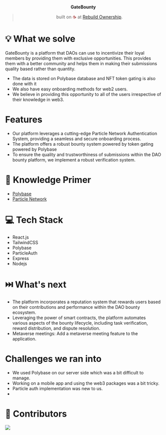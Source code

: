 
<br>
<p align="center">
<b>GateBounty
<br></b>
</p>
<blockquote align="center">built on <span style="color: #8b0000;">☕</span> at <a href="https://layer.devfolio.co/">Rebuild Ownership</a>.</blockquote>

# 💡 **What we solve**

GateBounty is a platform that DAOs can use to incentivize their loyal members by providing them with exclusive opportunities.
This provides them with a better community and helps them in making their submissions quality based rather than quantity.
- The data is stored on Polybase database and NFT token gating is also done with it
- We also have easy onboarding methods for web2 users.
- We believe in providing this opportunity to all of the users irrespective of their knowledge in web3.

# Features
- Our platform leverages a cutting-edge Particle Network Authentication System, providing a seamless and secure onboarding process.
- The platform offers a robust bounty system powered by token gating powered by Polybase
- To ensure the quality and trustworthiness of submissions within the DAO bounty platform, we implement a robust verification system.

# 🧠 Knowledge Primer

- [Polybase](https://polybase.xyz/)
- [Particle Network](https://docs.particle.network/)

# 💻 Tech Stack

- React.js
- TailwindCSS
- Polybase
- ParticleAuth
- Express
- Nodejs

# ⏭️ What's next
- The platform incorporates a reputation system that rewards users based on their contributions and performance within the DAO bounty ecosystem.
- Leveraging the power of smart contracts, the platform automates various aspects of the bounty lifecycle, including task verification, reward distribution, and dispute resolution. 
- Metaverse meetings: Add a metaverse meeting feature to the application.

#   Challenges we ran into

- We used Polybase on our server side which was a bit difficult to manage.
- Working on a mobile app and using the web3 packages was a bit tricky.
- Particle auth implementation was new to us.
- 
# 🤝 Contributors
<a href="https://github.com/karanpargal/MangDAO/graphs/contributors">
  <img src="https://contrib.rocks/image?repo=karanpargal/MangDAO" />
</a>

